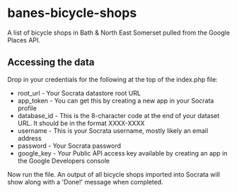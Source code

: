 banes-bicycle-shops
===================

A list of bicycle shops in Bath & North East Somerset pulled from the Google Places API.

## Accessing the data

Drop in your credentials for the following at the top of the index.php file: 

* root_url - Your Socrata datastore root URL
* app_token - You can get this by creating a new app in your Socrata profile
* database_id - This is the 8-character code at the end of your dataset URL. It should be in the format XXXX-XXXX
* username - This is your Socrata username, mostly likely an email address
* password - Your Socrata password
* google_key - Your Public API access key available by creating an app in the Google Developers console

Now run the file. An output of all bicycle shops imported into Socrata will show along with a 'Done!' message when completed.